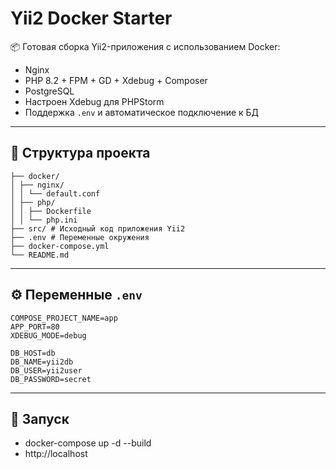 # Yii2 Docker Starter

📦 Готовая сборка Yii2-приложения с использованием Docker:

- Nginx
- PHP 8.2 + FPM + GD + Xdebug + Composer
- PostgreSQL
- Настроен Xdebug для PHPStorm
- Поддержка `.env` и автоматическое подключение к БД

---

## 📁 Структура проекта
```.
├── docker/
│ ├── nginx/
│ │ └── default.conf
│ ├── php/
│ │ ├── Dockerfile
│ │ └── php.ini
├── src/ # Исходный код приложения Yii2
├── .env # Переменные окружения
├── docker-compose.yml
└── README.md
```

---

## ⚙️ Переменные `.env`

```env
COMPOSE_PROJECT_NAME=app
APP_PORT=80
XDEBUG_MODE=debug

DB_HOST=db
DB_NAME=yii2db
DB_USER=yii2user
DB_PASSWORD=secret
```

---
## 🚀 Запуск
- docker-compose up -d --build
- http://localhost